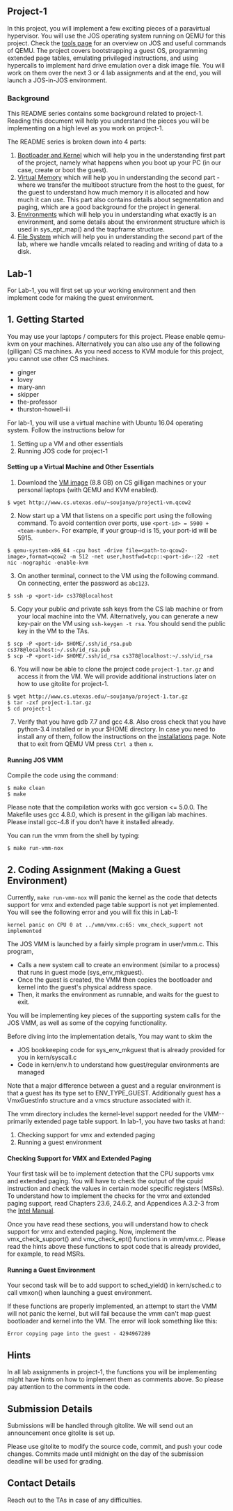 ## Project-1

In this project, you will implement a few exciting pieces of a paravirtual hypervisor. You will use the JOS operating system running on QEMU for this project. Check the [tools page](https://github.com/vijay03/cs360v-f20/blob/lab1/tools.md) for an overview on JOS and useful commands of QEMU. The project covers bootstrapping a guest OS, programming extended page tables, emulating privileged instructions, and using hypercalls to implement hard drive emulation over a disk image file. You will work on them over the next 3 or 4 lab assignments and at the end, you will launch a JOS-in-JOS environment. 

### Background

This README series contains some background related to project-1. Reading this document will help you understand the pieces you will be implementing on a high level as you work on project-1.

The README series is broken down into 4 parts:
1. [Bootloader and Kernel](https://github.com/vijay03/cs360v-f20/blob/master/bootloader.md) which will help you in the understanding first part of the project, namely what happens when you boot up your PC (in our case, create or boot the guest).
2. [Virtual Memory](https://github.com/vijay03/cs360v-f20/blob/master/virtual_memory.md) which will help you in understanding the second part - where we transfer the multiboot structure from the host to the guest, for the guest to understand how much memory it is allocated and how much it can use. This part also contains details about segmentation and paging, which are a good background for the project in general.
3. [Environments](https://github.com/vijay03/cs360v-f20/blob/master/environments.md) which will help you in understanding what exactly is an environment, and some details about the environment structure which is used in sys_ept_map() and the trapframe structure.
4. [File System](https://github.com/vijay03/cs360v-f20/blob/master/file_system.md) which will help you in understanding the second part of the lab, where we handle vmcalls related to reading and writing of data to a disk.

## Lab-1

For Lab-1, you will first set up your working environment and then implement code for making the guest environment.

## 1. Getting Started

You may use your laptops / computers for this project. Please enable qemu-kvm on your machines. Alternatively you can also use any of the following (gilligan) CS machines. As you need access to KVM module for this project, you cannot use other CS machines.
- ginger
- lovey
- mary-ann
- skipper
- the-professor
- thurston-howell-iii

For lab-1, you will use a virtual machine with Ubuntu 16.04 operating system. Follow the instructions below for
1. Setting up a VM and other essentials
2. Running JOS code for project-1

#### Setting up a Virtual Machine and Other Essentials

1. Download the [VM image](http://www.cs.utexas.edu/~soujanya/project1-vm.qcow2) (8.8 GB) on CS gilligan machines or your personal laptops (with QEMU and KVM enabled).
```
$ wget http://www.cs.utexas.edu/~soujanya/project1-vm.qcow2
```

2. Now start up a VM that listens on a specific port using the following command. To avoid contention over ports, use `<port-id> = 5900 + <team-number>`. For example, if your group-id is 15, your port-id will be 5915.
```
$ qemu-system-x86_64 -cpu host -drive file=<path-to-qcow2-image>,format=qcow2 -m 512 -net user,hostfwd=tcp::<port-id>-:22 -net nic -nographic -enable-kvm
```

3. On another terminal, connect to the VM using the following command. On connecting, enter the password as `abc123`.
```
$ ssh -p <port-id> cs378@localhost
```

5. Copy your public *and* private ssh keys from the CS lab machine or from your local machine into the VM.
Alternatively, you can generate a new key-pair on the VM using `ssh-keygen -t rsa`. You should send the public key in the VM to the TAs.
```
$ scp -P <port-id> $HOME/.ssh/id_rsa.pub cs378@localhost:~/.ssh/id_rsa.pub
$ scp -P <port-id> $HOME/.ssh/id_rsa cs378@localhost:~/.ssh/id_rsa
```

6. You will now be able to clone the project code `project-1.tar.gz` and access it from the VM. We will provide additional instructions later on how to use gitolite for project-1.
```
$ wget http://www.cs.utexas.edu/~soujanya/project-1.tar.gz
$ tar -zxf project-1.tar.gz
$ cd project-1
```

7. Verify that you have gdb 7.7 and gcc 4.8. Also cross check that you have python-3.4 installed or in your $HOME directory. In case you need to install any of them, follow the instructions on the [installations](https://github.com/vijay03/cs360v-f20/blob/lab1/installation.md) page. Note that to exit from QEMU VM press `Ctrl a` then `x`.


#### Running JOS VMM

Compile the code using the command:
```
$ make clean
$ make
```
Please note that the compilation works with gcc version <= 5.0.0. The Makefile uses gcc 4.8.0, which is present in the gilligan lab machines. Please install gcc-4.8 if you don't have it installed already.

You can run the vmm from the shell by typing:
```
$ make run-vmm-nox
```

## 2. Coding Assignment (Making a Guest Environment)

Currently, `make run-vmm-nox` will panic the kernel as the code that detects support for vmx and extended page table support is not yet implemented. You will see the following error and you will fix this in Lab-1:
```
kernel panic on CPU 0 at ../vmm/vmx.c:65: vmx_check_support not implemented
```

The JOS VMM is launched by a fairly simple program in user/vmm.c. This program,
- Calls a new system call to create an environment (similar to a process) that runs in guest mode (sys_env_mkguest).
- Once the guest is created, the VMM then copies the bootloader and kernel into the guest's physical address space.
- Then, it marks the environment as runnable, and waits for the guest to exit.

You will be implementing key pieces of the supporting system calls for the JOS VMM, as well as some of the copying functionality.

Before diving into the implementation details, You may want to skim the 
- JOS bookkeeping code for sys_env_mkguest that is already provided for you in kern/syscall.c
- Code in kern/env.h to understand how guest/regular environments are managed

Note that a major difference between a guest and a regular environment is that a guest has its type set to ENV_TYPE_GUEST. Additionally guest has a VmxGuestInfo structure and a vmcs structure associated with it.

The vmm directory includes the kernel-level support needed for the VMM--primarily extended page table support. In lab-1, you have two tasks at hand:
1. Checking support for vmx and extended paging
2. Running a guest environment

#### Checking Support for VMX and Extended Paging

Your first task will be to implement detection that the CPU supports vmx and extended paging. You will have to check the output of the cpuid instruction and check the values in certain model specific registers (MSRs). To understand how to implement the checks for the vmx and extended paging support, read Chapters 23.6, 24.6.2, and Appendices A.3.2-3 from the [Intel Manual](http://www.cs.utexas.edu/~vijay/cs360v-f20/projects/64-ia-32-architectures-software-developer-vol-3c-part-3-manual.pdf).

Once you have read these sections, you will understand how to check support for vmx and extended paging. Now, implement the vmx_check_support() and vmx_check_ept() functions in vmm/vmx.c. Please read the hints above these functions to spot code that is already provided, for example, to read MSRs.

#### Running a Guest Environment

Your second task will be to add support to sched_yield() in kern/sched.c to call vmxon() when launching a guest environment.

If these functions are properly implemented, an attempt to start the VMM will not panic the kernel, but will fail because the vmm can't map guest bootloader and kernel into the VM. The error will look something like this:
```
Error copying page into the guest - 4294967289
```

## Hints

In all lab assignments in project-1, the functions you will be implementing might have hints on how to implement them as comments above. So please pay attention to the comments in the code.

## Submission Details

Submissions will be handled through gitolite. We will send out an announcement once gitolite is set up.

Please use gitolite to modify the source code, commit, and push your code changes. Commits made until midnight on the day of the submission deadline will be used for grading.

## Contact Details

Reach out to the TAs in case of any difficulties.
